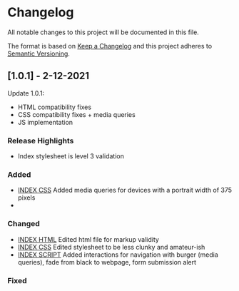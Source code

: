 # Changelog

All notable changes to this project will be documented in this file.
 
The format is based on [Keep a Changelog](http://keepachangelog.com/)
and this project adheres to [Semantic Versioning](http://semver.org/).

## [1.0.1] - 2-12-2021
Update 1.0.1:
- HTML compatibility fixes
- CSS compatibility fixes + media queries
- JS implementation
### Release Highlights
- Index stylesheet is level 3 validation

### Added
- [INDEX CSS](../PersonalWebsite/styles/about-media-style.css) Added media queries for devices with a portrait width of 375 pixels
- 
### Changed
- [INDEX HTML](../PersonalWebsite/html/index.html) Edited html file for markup validity
- [INDEX CSS](../PersonalWebsite/styles/about-style.css) Edited stylesheet to be less clunky and amateur-ish
- [INDEX SCRIPT](../PersonalWebsite/scripts/index-script.js) Added interactions for navigation with burger (media queries), fade from black to webpage, form submission alert

### Fixed
